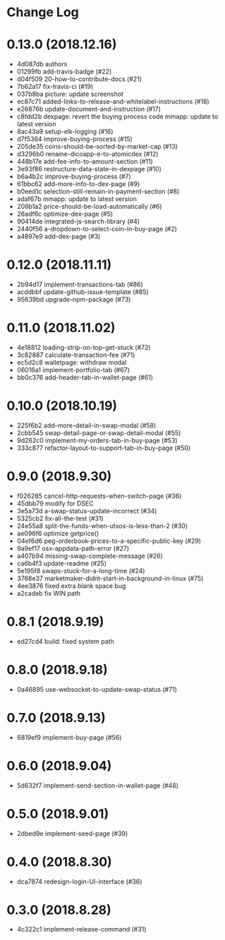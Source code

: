 # Change Log

# 0.13.0 (2018.12.16)

- 4d087db authors
- 01299fb add-travis-badge (#22)
- d04f509 20-how-to-contribute-docs (#21)
- 7b62a17 fix-travis-ci (#19)
- 037b8ba picture: update screenshot
- ec87c71 added-links-to-release-and-whitelabel-instructions (#18)
- e26876b update-document-and-instruction (#17)
- c8fdd2b dexpage: revert the buying process code mmapp: update to latest version
- 8ac43a9 setup-elk-logging (#16)
- d7f5364 improve-buying-process (#15)
- 205de35 coins-should-be-sorted-by-market-cap (#13)
- d3296b0 rename-dicoapp-e-to-atomicdex (#12)
- 448b17e add-fee-info-to-amount-section (#11)
- 3e93f86 restructure-data-state-in-dexpage (#10)
- b6a4b2c improve-buying-process (#7)
- 61bbc62 add-more-info-to-dex-page (#9)
- b0eed1c selection-still-remain-in-payment-section (#8)
- adaf67b mmapp: update to latest version
- 208b1a2 price-should-be-load-automatically (#6)
- 26adf6c optimize-dex-page (#5)
- 90414de integrated-js-search-library (#4)
- 2440f56 a-dropdown-to-select-coin-in-buy-page (#2)
- a4897e9 add-dex-page (#3)

# 0.12.0 (2018.11.11)

- 2b94d17 implement-transactions-tab (#86)
- acddbbf update-github-issue-template (#85)
- 95639bd upgrade-npm-package (#73)

# 0.11.0 (2018.11.02)

- 4e18812 loading-strip-on-top-get-stuck (#72)
- 3c82887 calculate-transaction-fee (#71)
- ec5d2c8 walletpage: withdraw modal
- 06016a1 implement-portfolio-tab (#67)
- bb0c376 add-header-tab-in-wallet-page (#61)

# 0.10.0 (2018.10.19)

- 225f6b2 add-more-detail-in-swap-modal (#58)
- 2cbb545 swap-detail-page-or-swap-detail-modal (#55)
- 9d262c0 implement-my-orders-tab-in-buy-page (#53)
- 333c877 refactor-layout-to-support-tab-in-buy-page (#50)

# 0.9.0 (2018.9.30)

- f026285 cancel-http-requests-when-switch-page (#36)
- 45dbb79 modify for DSEC
- 3e5a73d a-swap-status-update-incorrect (#34)
- 5325cb2 fix-all-the-test (#31)
- 24e55a8 split-the-funds-when-utxos-is-less-than-2 (#30)
- ae096f6 optimize getprice()
- 04ef6d6 peg-orderbook-prices-to-a-specific-public-key (#29)
- 9a9ef17 osx-appdata-path-error (#27)
- a407b94 missing-swap-complete-message (#26)
- ca6b4f3 update-readme (#25)
- 5e195f8 swaps-stuck-for-a-long-time (#24)
- 3768e37 marketmaker-didnt-start-in-background-in-linux (#75)
- 4ee3876 fixed extra blank space bug
- a2cadeb fix WIN path

# 0.8.1 (2018.9.19)

- ed27cd4 build: fixed system path

# 0.8.0 (2018.9.18)

- 0a46895 use-websocket-to-update-swap-status (#71)

# 0.7.0 (2018.9.13)

- 6819ef9 implement-buy-page (#56)

# 0.6.0 (2018.9.04)

- 5d632f7 implement-send-section-in-wallet-page (#48)

# 0.5.0 (2018.9.01)

- 2dbed9e implement-seed-page (#39)

# 0.4.0 (2018.8.30)

- dca7874 redesign-login-UI-interface (#36)

# 0.3.0 (2018.8.28)

- 4c322c1 implement-release-command (#31)
